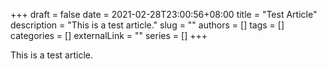 +++ 
draft = false
date = 2021-02-28T23:00:56+08:00
title = "Test Article"
description = "This is a test article."
slug = ""
authors = []
tags = []
categories = []
externalLink = ""
series = []
+++

This is a test article.
